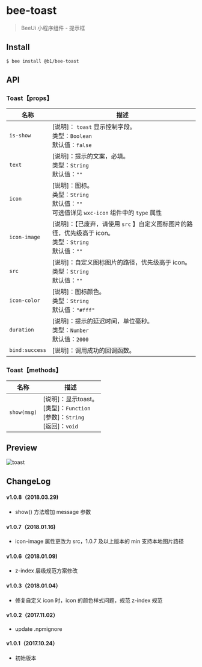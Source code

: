 # bee-toast

> BeeUi 小程序组件 - 提示框

## Install

``` bash
$ bee install @b1/bee-toast
```

## API

### Toast【props】
| 名称                  | 描述                         |
|----------------------|------------------------------|
|`is-show`             | [说明]： `toast` 显示控制字段。<br>类型：`Boolean`<br>默认值：`false`|
|`text`                | [说明]：提示的文案，必填。<br>类型：`String`<br>默认值：`""` <br>     |
|`icon`                | [说明]：图标。<br>类型：`String`<br>默认值：`""` <br> 可选值详见 `wxc-icon` 组件中的 `type` 属性    |
|`icon-image`          | [说明]：【已废弃，请使用 `src` 】自定义图标图片的路径，优先级高于 icon。<br>类型：`String`<br>默认值：`""` <br>       |
|`src`                 | [说明]：自定义图标图片的路径，优先级高于 icon。<br>类型：`String`<br>默认值：`""` <br>       |
|`icon-color`          | [说明]：图标颜色。<br>类型：`String`<br>默认值：`"#fff"` <br> |
|`duration`            | [说明]：提示的延迟时间，单位毫秒。<br>类型：`Number`<br>默认值：`2000` <br>  |
|`bind:success`        | [说明]：调用成功的回调函数。|

### Toast【methods】

| 名称                  | 描述                         |
|----------------------|------------------------------|
|`show(msg)`           | [说明]：显示toast。<br>[类型]：`Function`<br>[参数]：`String`<br>[返回]：`void`|

## Preview
![toast](https://s10.mogucdn.com/mlcdn/c45406/171107_1361j09d04c4426a5gd743i7kk5hg_480x480.jpg_225x999.jpg)

##  ChangeLog
#### v1.0.8（2018.03.29)
- show() 方法增加 message 参数

#### v1.0.7（2018.01.16)
- icon-image 属性更改为 src，1.0.7 及以上版本的 min 支持本地图片路径

#### v1.0.6（2018.01.09)
- z-index 层级规范方案修改

#### v1.0.3（2018.01.04）

- 修复自定义 icon 时，icon 的颜色样式问题，规范 z-index 规范

#### v1.0.2（2017.11.02）

- update .npmignore

#### v1.0.1（2017.10.24）

- 初始版本
